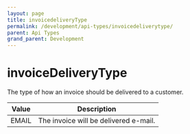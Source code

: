 ```yaml
---
layout: page
title: invoicedeliveryType
permalink: /development/api-types/invoicedeliverytype/
parent: Api Types
grand_parent: Development
---
```




# invoiceDeliveryType 

The type of how an invoice should be delivered to a customer.

| Value | Description                           |
|-------|---------------------------------------|
| EMAIL | The invoice will be delivered e-mail. |

